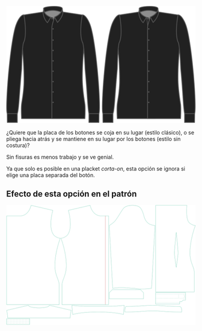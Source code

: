 ![Estilo de la vista de los botones](buttonplacketstyle.svg)

¿Quiere que la placa de los botones se coja en su lugar (estilo clásico), o se pliega hacia atrás y se mantiene en su lugar por los botones (estilo sin costura)?

<Tip>

Sin fisuras es menos trabajo y se ve genial.

</Tip>

<Note>

Ya que solo es posible en una placket *corta-on*, esta opción se ignora si elige una placa separada del botón.

</Note>

## Efecto de esta opción en el patrón
![Esta imagen muestra el efecto de esta opción superponiendo varias variantes que tienen un valor diferente para esta opción](simon_buttonplacketstyle_sample.svg "Efecto de esta opción en el patrón")